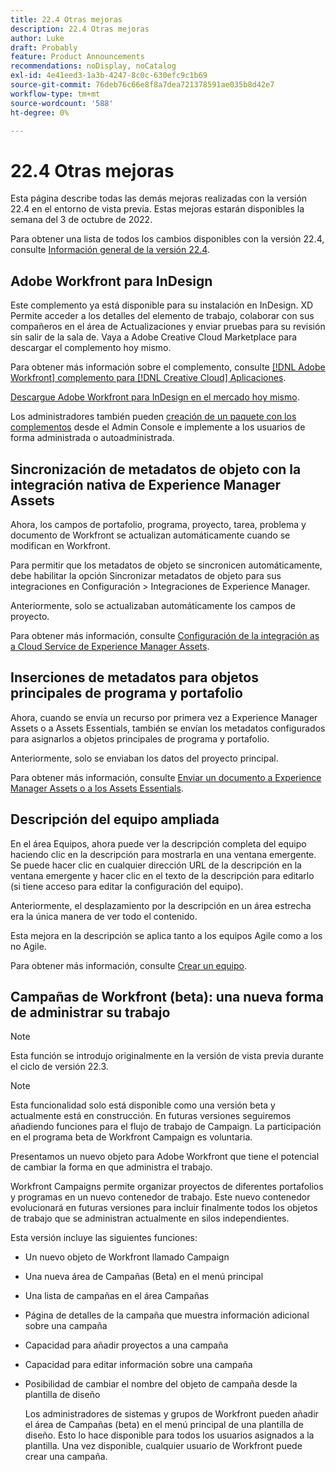 ```yaml
---
title: 22.4 Otras mejoras
description: 22.4 Otras mejoras
author: Luke
draft: Probably
feature: Product Announcements
recommendations: noDisplay, noCatalog
exl-id: 4e41eed3-1a3b-4247-8c0c-630efc9c1b69
source-git-commit: 76deb76c66e8f8a7dea721378591ae035b8d42e7
workflow-type: tm+mt
source-wordcount: '588'
ht-degree: 0%

---
```


# 22.4 Otras mejoras

Esta página describe todas las demás mejoras realizadas con la versión 22.4 en el entorno de vista previa. Estas mejoras estarán disponibles la semana del 3 de octubre de 2022.

Para obtener una lista de todos los cambios disponibles con la versión 22.4, consulte [Información general de la versión 22.4](/help/quicksilver/product-announcements/product-releases/22.4-release-activity/22-4-release-overview.md).

## Adobe Workfront para InDesign

Este complemento ya está disponible para su instalación en InDesign. XD Permite acceder a los detalles del elemento de trabajo, colaborar con sus compañeros en el área de Actualizaciones y enviar pruebas para su revisión sin salir de la sala de. Vaya a Adobe Creative Cloud Marketplace para descargar el complemento hoy mismo.

Para obtener más información sobre el complemento, consulte [[!DNL Adobe Workfront] complemento para [!DNL Creative Cloud] Aplicaciones](/help/quicksilver/workfront-integrations-and-apps/adobe-workfront-for-creative-cloud/wf-adobe-cc.md).

[Descargue Adobe Workfront para InDesign en el mercado hoy mismo](https://exchange.adobe.com/apps/cc/108938/adobe-workfront-for-indesign).

Los administradores también pueden [creación de un paquete con los complementos](https://helpx.adobe.com/in/enterprise/using/manage-extensions.html) desde el Admin Console e implemente a los usuarios de forma administrada o autoadministrada.

## Sincronización de metadatos de objeto con la integración nativa de Experience Manager Assets

Ahora, los campos de portafolio, programa, proyecto, tarea, problema y documento de Workfront se actualizan automáticamente cuando se modifican en Workfront.

Para permitir que los metadatos de objeto se sincronicen automáticamente, debe habilitar la opción Sincronizar metadatos de objeto para sus integraciones en Configuración > Integraciones de Experience Manager.

Anteriormente, solo se actualizaban automáticamente los campos de proyecto.

Para obtener más información, consulte [Configuración de la integración as a Cloud Service de Experience Manager Assets](/help/quicksilver/administration-and-setup/configure-integrations/configure-aacs-integration.md).

## Inserciones de metadatos para objetos principales de programa y portafolio

Ahora, cuando se envía un recurso por primera vez a Experience Manager Assets o a Assets Essentials, también se envían los metadatos configurados para asignarlos a objetos principales de programa y portafolio.

Anteriormente, solo se enviaban los datos del proyecto principal.

Para obtener más información, consulte [Enviar un documento a Experience Manager Assets o a los Assets Essentials](/help/quicksilver/documents/adobe-workfront-for-experience-manager-assets-essentials/send-to-aem.md).

## Descripción del equipo ampliada

En el área Equipos, ahora puede ver la descripción completa del equipo haciendo clic en la descripción para mostrarla en una ventana emergente. Se puede hacer clic en cualquier dirección URL de la descripción en la ventana emergente y hacer clic en el texto de la descripción para editarlo (si tiene acceso para editar la configuración del equipo).

Anteriormente, el desplazamiento por la descripción en un área estrecha era la única manera de ver todo el contenido.

Esta mejora en la descripción se aplica tanto a los equipos Agile como a los no Agile.

Para obtener más información, consulte [Crear un equipo](/help/quicksilver/people-teams-and-groups/create-and-manage-teams/create-a-team.md).

## Campañas de Workfront (beta): una nueva forma de administrar su trabajo

>[!NOTE]
>
>Esta función se introdujo originalmente en la versión de vista previa durante el ciclo de versión 22.3.

>[!NOTE]
>
>Esta funcionalidad solo está disponible como una versión beta y actualmente está en construcción. En futuras versiones seguiremos añadiendo funciones para el flujo de trabajo de Campaign. La participación en el programa beta de Workfront Campaign es voluntaria.

Presentamos un nuevo objeto para Adobe Workfront que tiene el potencial de cambiar la forma en que administra el trabajo.

Workfront Campaigns permite organizar proyectos de diferentes portafolios y programas en un nuevo contenedor de trabajo. Este nuevo contenedor evolucionará en futuras versiones para incluir finalmente todos los objetos de trabajo que se administran actualmente en silos independientes.

Esta versión incluye las siguientes funciones:

* Un nuevo objeto de Workfront llamado Campaign

* Una nueva área de Campañas (Beta) en el menú principal

* Una lista de campañas en el área Campañas

* Página de detalles de la campaña que muestra información adicional sobre una campaña

* Capacidad para añadir proyectos a una campaña

* Capacidad para editar información sobre una campaña

* Posibilidad de cambiar el nombre del objeto de campaña desde la plantilla de diseño

  Los administradores de sistemas y grupos de Workfront pueden añadir el área de Campañas (beta) en el menú principal de una plantilla de diseño. Esto lo hace disponible para todos los usuarios asignados a la plantilla. Una vez disponible, cualquier usuario de Workfront puede crear una campaña.


